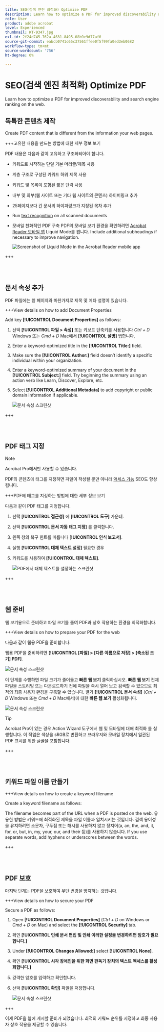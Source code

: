 ```yaml
---
title: SEO(검색 엔진 최적화) Optimize PDF
description: Learn how to optimize a PDF for improved discoverability and search engine ranking on the web
role: User
product: adobe acrobat
level: Experienced
thumbnail: KT-9347.jpg
exl-id: 2f24d745-762a-4631-8495-08b9e9d77af0
source-git-commit: eabcb0741c65c37561ffee0f5f99fa0ed3eb0682
workflow-type: tm+mt
source-wordcount: '756'
ht-degree: 0%

---
```


# SEO(검색 엔진 최적화) Optimize PDF

Learn how to optimize a PDF for improved discoverability and search engine ranking on the web.

## 독특한 콘텐츠 제작

Create PDF content that is different from the information your web pages.

+++고유한 내용을 만드는 방법에 대한 세부 정보 보기

PDF 내용은 다음과 같이 고유하고 구조화되어야 합니다.

* 키워드로 시작하는 단일 기본 머리글/제목 사용
* 계층 구조로 구성된 키워드 하위 제목 사용
* 키워드 및 목록이 포함된 짧은 단락 사용
* 내부 및 외부(웹 사이트 또는 기타 웹 사이트의 콘텐츠) 하이퍼링크 추가
* 25페이지보다 긴 문서의 하이퍼링크가 지정된 목차 추가
* Run [text recognition](https://experienceleague.adobe.com/docs/document-cloud-learn/acrobat-learning/getting-started/scan-and-ocr.html) on all scanned documents
* 모바일 친화적인 PDF 구축 PDF의 모바일 보기 환경을 확인하려면 [Acrobat Reader 모바일 앱](https://www.adobe.com/acrobat/mobile/acrobat-reader.html) Liquid Mode를 켭니다. Include additional subheadings if necessary to improve navigation.

   ![Screenshot of Liquid Mode in the Acrobat Reader mobile app](../assets/optimizeseo1.png)

+++

<br> 

## 문서 속성 추가

PDF 파일에는 웹 페이지와 마찬가지로 제목 및 메타 설명이 있습니다.

+++View details on how to add Document Properties

Add key **[!UICONTROL Document Properties]** as follows:

1. 선택 **[!UICONTROL 파일 > 속성]** 또는 키보드 단축키를 사용합니다 *Ctrl + D* Windows 또는 *Cmd + D* Mac에서 **[!UICONTROL 설명]** 탭합니다.
1. Enter a keyword-optimized title in the **[!UICONTROL Title:]** field.
1. Make sure the **[!UICONTROL Author:]** field doesn’t identify a specific individual within your organization.
1. Enter a keyword-optimized summary of your document in the **[!UICONTROL Subject:]** field.
Try beginning the summary using an action verb like Learn, Discover, Explore, etc.
1. Select **[!UICONTROL Additional Metadata]** to add copyright or public domain information if applicable.

   ![문서 속성 스크린샷](../assets/optimizeseo2.png)

+++

<br> 

## PDF 태그 지정

>[!NOTE]
>
>Acrobat Pro에서만 사용할 수 있습니다.

PDF의 콘텐츠에 태그를 지정하면 파일이 작성될 뿐만 아니라 [액세스 가능](https://experienceleague.adobe.com/docs/document-cloud-learn/acrobat-learning/advanced-tasks/accessibility.html) SEO도 향상됩니다.

+++PDF에 태그를 지정하는 방법에 대한 세부 정보 보기

다음과 같이 PDF 태그를 지정합니다.

1. 선택 **[!UICONTROL 접근성]** 에 **[!UICONTROL 도구]** 가운데.
1. 선택 **[!UICONTROL 문서 자동 태그 지정]** 를 클릭합니다.
1. 왼쪽 창의 복구 힌트를 따릅니다 **[!UICONTROL 인식 보고서]**.
1. 실행 **[!UICONTROL 대체 텍스트 설정]** 필요한 경우
1. 키워드를 사용하여 **[!UICONTROL 대체 텍스트]**.

   ![PDF에서 대체 텍스트를 설정하는 스크린샷](../assets/optimizeseo3.png)

+++

<br> 

## 웹 준비

웹 보기용으로 준비하고 파일 크기를 줄여 PDF과 상호 작용하는 환경을 최적화합니다.

+++View details on how to prepare your PDF for the web

다음과 같이 웹용 PDF을 준비합니다.

웹용 PDF을 준비하려면 **[!UICONTROL [파일] > [다른 이름으로 저장] > [축소된 크기] PDF]**.

![문서 속성 스크린샷](../assets/optimizeseo4.png)

이 단계를 수행하면 파일 크기가 줄어들고 **빠른 웹 보기** 클릭하십시오. **빠른 웹 보기** 전체 파일을 스트리밍 또는 다운로드하기 전에 파일을 즉시 열어 보고 검색할 수 있으므로 최적의 최종 사용자 환경을 구축할 수 있습니다. 열기 **[!UICONTROL 문서 속성]** (*Ctrl + D* Windows 또는 *Cmd + D* Mac에서)에 대한 **빠른 웹 보기** 활성화됩니다.

![문서 속성 스크린샷](../assets/optimizeseo5.png)

>[!TIP]
>
>Acrobat Pro이 있는 경우 Action Wizard 도구에서 웹 및 모바일에 대해 최적화 를 실행합니다. 이 작업은 색상을 sRGB로 변환하고 브라우저와 모바일 장치에서 일관된 PDF 표시를 위한 글꼴을 포함합니다.

+++

<br> 

## 키워드 파일 이름 만들기

+++View details on how to create a keyword filename

Create a keyword filename as follows:

The filename becomes part of the URL when a PDF is posted on the web. 유용한 방법은 키워드에 최적화된 제목을 파일 이름과 일치시키는 것입니다. 검색 용이성을 유지하려면 소문자, 구두점 또는 해시를 사용하지 않고 정지어(a, an, the, and, it, for, or, but, in, my, your, our, and their 등)를 사용하지 않습니다. If you use separate words, add hyphens or underscores between the words.

+++

<br> 

## PDF 보호

마지막 단계는 PDF을 보호하여 무단 변경을 방지하는 것입니다.

+++View details on how to secure your PDF

Secure a PDF as follows:

1. Open **[!UICONTROL Document Properties]** (*Ctrl + D* on Windows or *Cmd + D* on Mac) and select the **[!UICONTROL Security]** tab.
1. 확인 **[!UICONTROL 인쇄 문서 편집 및 인쇄 이러한 설정을 변경하려면 암호가 필요합니다.]**
1. Under **[!UICONTROL Changes Allowed:]** select **[!UICONTROL None]**.
1. 확인 **[!UICONTROL 시각 장애인을 위한 화면 판독기 장치의 텍스트 액세스를 활성화합니다.]**
1. 강력한 암호를 입력하고 확인합니다.
1. 선택 **[!UICONTROL 확인]** 파일을 저장합니다.

   ![문서 속성 스크린샷](../assets/optimizeseo6.png)

+++

이제 PDF을 웹에 게시할 준비가 되었습니다. 최적의 키워드 순위를 지정하고 최종 사용자 상호 작용을 제공할 수 있습니다.
